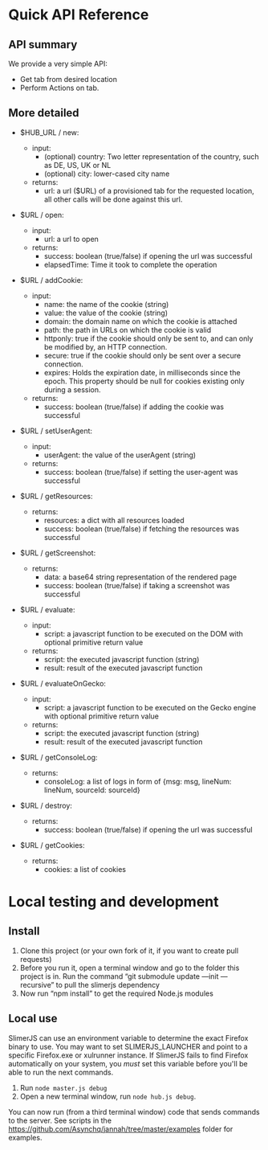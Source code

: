 # Quick API Reference

## API summary

We provide a very simple API:

* Get tab from desired location
* Perform Actions on tab.


## More detailed

* $HUB_URL / new:
  - input:
      - (optional) country: Two letter representation of the country, such as DE, US, UK or NL
      - (optional) city: lower-cased city name
  - returns:
      - url: a url ($URL) of a provisioned tab for the requested location, all other calls will be done against this url.


* $URL / open:
  - input:
      - url: a url to open
  - returns:
      - success: boolean (true/false) if opening the url was successful 
      - elapsedTime: Time it took to complete the operation
      

* $URL / addCookie:
  - input:
      - name: the name of the cookie (string)
      - value: the value of the cookie (string)
      - domain: the domain name on which the cookie is attached
      - path: the path in URLs on which the cookie is valid
      - httponly: true if the cookie should only be sent to, and can only be modified by, an HTTP connection.
      - secure: true if the cookie should only be sent over a secure connection.
      - expires: Holds the expiration date, in milliseconds since the epoch. This property should be null for cookies existing only during a session.
  - returns:
      - success: boolean (true/false) if adding the cookie was successful 


* $URL / setUserAgent:
  - input:
      - userAgent: the value of the userAgent (string)
  - returns:
      - success: boolean (true/false) if setting the user-agent was successful


* $URL / getResources:
  - returns:
      - resources: a dict with all resources loaded
      - success: boolean (true/false) if fetching the resources was successful 


* $URL / getScreenshot:
  - returns:
      - data: a base64 string representation of the rendered page
      - success: boolean (true/false) if taking a screenshot was successful
    

* $URL / evaluate:
  - input:
      - script: a javascript function to be executed on the DOM with optional primitive return value
  - returns:
      - script: the executed javascript function (string)
      - result: result of the executed javascript function
      

* $URL / evaluateOnGecko:
  - input:
      - script: a javascript function to be executed on the Gecko engine with optional primitive return value
  - returns:
      - script: the executed javascript function (string)
      - result: result of the executed javascript function


* $URL / getConsoleLog:
  - returns:
      - consoleLog: a list of logs in form of {msg: msg, lineNum: lineNum, sourceId: sourceId}
   
   
* $URL / destroy:
  - returns:
      - success: boolean (true/false) if opening the url was successful


* $URL / getCookies:
  - returns:
      - cookies: a list of cookies

# Local testing and development

## Install

1. Clone this project (or your own fork of it, if you want to create pull requests)
2. Before you run it, open a terminal window and go to the folder this project is in. Run the command “git submodule update —init —recursive” to pull the slimerjs dependency 
3. Now run “npm install” to get the required Node.js modules

## Local use

SlimerJS can use an environment variable to determine the exact Firefox binary to use. You may want to set SLIMERJS_LAUNCHER and point to a specific Firefox.exe or xulrunner instance. If SlimerJS fails to find Firefox automatically on your system, you *must* set this variable before you'll be able to run the next commands.

1. Run ```node master.js debug```
2. Open a new terminal window, run ```node hub.js debug```.

You can now run (from a third terminal window) code that sends commands to the server. See scripts in the https://github.com/Asynchq/jannah/tree/master/examples folder for examples.

